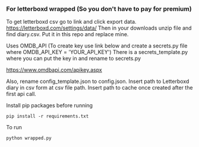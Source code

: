 ### For letterboxd wrapped (So you don't have to pay for premium)

To get letterboxd csv go to link and click export data. 
https://letterboxd.com/settings/data/
Then in your downloads unzip file and find diary.csv. Put it in this repo and replace mine. 

Uses OMDB_API (To create key use link below and create a secrets.py file where OMDB_API_KEY = 'YOUR_API_KEY')
There is a secrets_template.py where you can put the key in and rename to secrets.py 

https://www.omdbapi.com/apikey.aspx

Also, rename config_template.json to config.json. 
Insert path to Letterboxd diary in csv form at csv file path. 
Insert path to cache once created after the first api call. 

Install pip packages before running 
``` console 
pip install -r requirements.txt
```

To run  
``` console 
python wrapped.py 
```